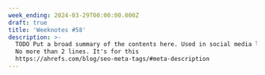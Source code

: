```yaml
---
week_ending: 2024-03-29T00:00:00.000Z
draft: true
title: 'Weeknotes #58'
description: >-
  TODO Put a broad summary of the contents here. Used in social media links etc.
  No more than 2 lines. It's for this
  https://ahrefs.com/blog/seo-meta-tags/#meta-description
---
```


